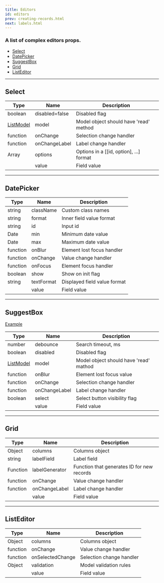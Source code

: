 ```yaml
---
title: Editors
id: editors
prev: creating-records.html
next: labels.html
---
```


### A list of complex editors props.

* [Select](#Select)
* [DatePicker](#DatePicker)
* [SuggestBox](#SuggestBox)
* [Grid](#Grid)
* [ListEditor](#ListEditor)

---

## <span id="Select">Select</span>

| Type     | Name   | Description |
|----------|--------|--------------|
| boolean | disabled=false | Disabled flag |
| [ListModel](list-model.html) | model | Model object should have 'read' method |
| function | onChange | Selection change handler |
| function | onChangeLabel | Label change handler |
| Array | options | Options in a [[id, option], ...] format |
| | value | Field value |

---


## <span id="DatePicker">DatePicker</span>

| Type     | Name   | Description |
|----------|--------|--------------|
| string | className | Custom class names |
| string | format | Inner field value format |
| string | id | Input id |
| Date | min | Minimum date value |
| Date | max | Maximum date value |
| function | onBlur | Element lost focus handler |
| function | onChange | Value change handler |
| function | onFocus | Element focus handler |
| boolean | show | Show on init flag |
| string | textFormat | Displayed field value format |
|  | value | Field value |

---

## <span id="SuggestBox">SuggestBox</span>
[Example](suggest-box.html)

| Type     | Name   | Description |
|----------|--------|--------------|
| number | debounce | Search timeout, ms |
| boolean | disabled | Disabled flag |
| [ListModel](list-model.html) | model | Model object should have 'read' mathod |
| function | onBlur | Element lost focus value |
| function | onChange | Selection change handler |
| function | onChangeLabel | Label change handler |
| boolean | select | Select button visibility flag |
|  | value | Field value |

---

## <span id="Grid">Grid</span>

| Type     | Name   | Description |
|----------|--------|--------------|
| Object | columns | Columns object |
| string | labelField | Label field |
| Function | labelGenerator | Function that generates ID for new records |
| function | onChange | Value change handler |
| function | onChangeLabel | Label change handler |
|  | value | Field value |

---


## <span id="ListEditor">ListEditor</span>

| Type     | Name   | Description |
|----------|--------|--------------|
| Object | columns | Columns object |
| function | onChange | Value change handler |
| function | onSelectedChange | Selection change handler |
| Object | validation | Model validation rules |
| | value | Field value |
